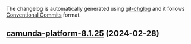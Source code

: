 The changelog is automatically generated using [git-chglog](https://github.com/git-chglog/git-chglog)
and it follows [Conventional Commits](https://www.conventionalcommits.org/en/v1.0.0/) format.


<a name="camunda-platform-8.1.25"></a>
## [camunda-platform-8.1.25](https://github.com/camunda/camunda-platform-helm/compare/camunda-platform-8.1.24...camunda-platform-8.1.25) (2024-02-28)


